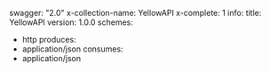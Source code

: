 swagger: "2.0"
x-collection-name: YellowAPI
x-complete: 1
info:
  title: YellowAPI
  version: 1.0.0
schemes:
- http
produces:
- application/json
consumes:
- application/json